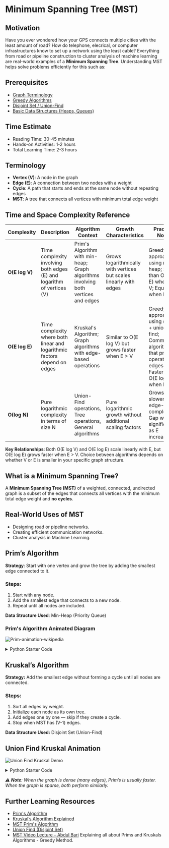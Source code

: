 # Minimum Spanning Tree (MST)

## Motivation

Have you ever wondered how your GPS connects multiple cities with the least amount of road? How do telephone, elecrical, or computer infrastructures know to set up a network using the least cable? Everything from road or pipeline construction to cluster analysis of machine learning are real-world examples of a **Minimum Spanning Tree**. Understanding MST helps solve problems efficiently for this such as:

## Prerequisites

- [Graph Terminology](https://www.geeksforgeeks.org/dsa/graph-terminology-in-data-structure/)
- [Greedy Algorithms](https://www.geeksforgeeks.org/dsa/greedy-algorithms/)
- [Disjoint Set / Union-Find](https://www.geeksforgeeks.org/dsa/introduction-to-disjoint-set-data-structure-or-union-find-algorithm/)
- [Basic Data Structures (Heaps, Queues)](https://www.geeksforgeeks.org/dsa/priority-queue-set-1-introduction/)

## Time Estimate

- Reading Time: 30-45 minutes
- Hands-on Activities: 1-2 hours
- Total Learning Time: 2-3 hours

## Terminology

- **Vertex (V)**: A node in the graph
- **Edge (E)**: A connection between two nodes with a weight
- **Cycle**: A path that starts and ends at the same node without repeating edges
- **MST**: A tree that connects all vertices with minimum total edge weight

## Time and Space Complexity Reference

| **Complexity** | **Description**                                                           | **Algorithm Context**                                                              | **Growth Characteristics**                                         | **Practical Notes**                                                                                                                 |
| -------------- | ------------------------------------------------------------------------- | ---------------------------------------------------------------------------------- | ------------------------------------------------------------------ | ----------------------------------------------------------------------------------------------------------------------------------- |
| **O(E log V)** | Time complexity involving both edges (E) and logarithm of vertices (V)    | Prim's Algorithm with min-heap; Graph algorithms involving both vertices and edges | Grows logarithmically with vertices but scales linearly with edges | Greedy approach using min-heap; Slower than O(E log E) when E > V; Equivalent when E ≈ V                                            |
| **O(E log E)** | Time complexity where both linear and logarithmic factors depend on edges | Kruskal's Algorithm; Graph algorithms with edge-based operations                   | Similar to O(E log V) but grows faster when E > V                  | Greedy approach using sorting + union-find; Common in algorithms that primarily operate on edges; Faster than O(E log V) when E > V |
| **O(log N)**   | Pure logarithmic complexity in terms of size N                            | Union-Find operations, Tree operations, General algorithms                         | Pure logarithmic growth without additional scaling factors         | Grows much slower than edge-based complexities; Gap widens significantly as E increases                                             |

**Key Relationships**: Both O(E log V) and O(E log E) scale linearly with E, but O(E log E) grows faster when E > V. Choice between algorithms depends on whether V or E is smaller in your specific graph structure.

## What is a Minimum Spanning Tree?

A **Minimum Spanning Tree (MST)** of a weighted, connected, undirected graph is a subset of the edges that connects all vertices with the minimum total edge weight and **no cycles**.

## Real-World Uses of MST

- Designing road or pipeline networks.
- Creating efficient communication networks.
- Cluster analysis in Machine Learning.

## Prim’s Algorithm

**Strategy**: Start with one vertex and grow the tree by adding the smallest edge connected to it.

### Steps:

1. Start with any node.
2. Add the smallest edge that connects to a new node.
3. Repeat until all nodes are included.

**Data Structure Used**: Min-Heap (Priority Queue)

### Prim's Algorithm Animated Diagram

![Prim-animation-wikipedia](https://github.com/user-attachments/assets/7317a36a-4a14-4118-b2ab-8d8dce9fcf07)

<details><summary>Python Starter Code</summary>

```python
import heapq

def prim(graph, start):
    visited = set()
    min_heap = [(0, start)]
    total_weight = 0

    while min_heap:
        weight, node = heapq.heappop(min_heap)
        if node in visited:
            continue
        visited.add(node)
        total_weight += weight
        for neighbor, edge_weight in graph[node]:
            if neighbor not in visited:
                heapq.heappush(min_heap, (edge_weight, neighbor))

    return total_weight
```

</details>

## Kruskal’s Algorithm

**Strategy:** Add the smallest edge without forming a cycle until all nodes are connected.

### Steps:

1. Sort all edges by weight.
2. Initialize each node as its own tree.
3. Add edges one by one — skip if they create a cycle.
4. Stop when MST has (V-1) edges.

**Data Structure Used:** Disjoint Set (Union-Find)

## Union Find Kruskal Animation

![Union Find Kruskal Demo](https://github.com/user-attachments/assets/a2f02ea7-6a11-48be-a3fe-c1dfee1371ba)

<details><summary>Python Starter Code </summary>

```python
def find(parent, i):
    if parent[i] != i:
        parent[i] = find(parent, parent[i])
    return parent[i]

def union(parent, rank, x, y):
    root_x = find(parent, x)
    root_y = find(parent, y)
    if rank[root_x] < rank[root_y]:
        parent[root_x] = root_y
    elif rank[root_x] > rank[root_y]:
        parent[root_y] = root_x
    else:
        parent[root_y] = root_x
        rank[root_x] += 1

def kruskal(V, edges):
    parent = [i for i in range(V)]
    rank = [0] * V
    result = []
    edges.sort(key=lambda x: x[2])  # Sort by weight

    for u, v, weight in edges:
        if find(parent, u) != find(parent, v):
            union(parent, rank, u, v)
            result.append((u, v, weight))

    return result
```

</details>

_⚠️ **Note**: When the graph is dense (many edges), Prim’s is usually faster. When the graph is sparse, both perform similarly._

## Further Learning Resources

- [Prim's Algorithm](https://www.youtube.com/watch?v=oDnlIP5pe5o)
- [Kruskal’s Algorithm Explained](https://www.geeksforgeeks.org/dsa/kruskals-minimum-spanning-tree-algorithm-greedy-algo-2/)
- [MST Prim's Algorithm](https://www.geeksforgeeks.org/dsa/prims-minimum-spanning-tree-mst-greedy-algo-5/)
- [Union Find (Disjoint Set)](https://brilliant.org/wiki/disjoint-set-data-structure/)
- [MST Video Lecture – Abdul Bari](https://www.youtube.com/watch?v=4ZlRH0eK-qQ) Explaining all about Prims and Kruskals Algorithms - Greedy Method.
